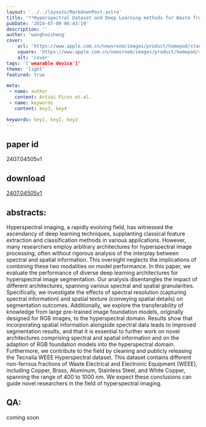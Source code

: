 ```yaml
---
layout: '../../layouts/MarkdownPost.astro'
title: '**Hyperspectral Dataset and Deep Learning methods for Waste from Electric and Electronic Equipment Identification (WEEE)**'
pubDate: '2024-07-09 06:43:19'
description: ''
author: 'wanghaisheng'
cover:
    url: 'https://www.apple.com.cn/newsroom/images/product/homepod/standard/Apple-HomePod-hero-230118_big.jpg.large_2x.jpg'
    square: 'https://www.apple.com.cn/newsroom/images/product/homepod/standard/Apple-HomePod-hero-230118_big.jpg.large_2x.jpg'
    alt: 'cover'
tags: '['wearable device']' 
theme: 'light'
featured: true

meta:
 - name: author
   content: Artzai Picon et.al.
 - name: keywords
   content: key3, key4

keywords: key1, key2, key3
---
```


## paper id
2407.04505v1
## download
[2407.04505v1](http://arxiv.org/abs/2407.04505v1)
## abstracts:
Hyperspectral imaging, a rapidly evolving field, has witnessed the ascendancy of deep learning techniques, supplanting classical feature extraction and classification methods in various applications. However, many researchers employ arbitrary architectures for hyperspectral image processing, often without rigorous analysis of the interplay between spectral and spatial information. This oversight neglects the implications of combining these two modalities on model performance.   In this paper, we evaluate the performance of diverse deep learning architectures for hyperspectral image segmentation. Our analysis disentangles the impact of different architectures, spanning various spectral and spatial granularities. Specifically, we investigate the effects of spectral resolution (capturing spectral information) and spatial texture (conveying spatial details) on segmentation outcomes. Additionally, we explore the transferability of knowledge from large pre-trained image foundation models, originally designed for RGB images, to the hyperspectral domain.   Results show that incorporating spatial information alongside spectral data leads to improved segmentation results, and that it is essential to further work on novel architectures comprising spectral and spatial information and on the adaption of RGB foundation models into the hyperspectral domain.   Furthermore, we contribute to the field by cleaning and publicly releasing the Tecnalia WEEE Hyperspectral dataset. This dataset contains different non-ferrous fractions of Waste Electrical and Electronic Equipment (WEEE), including Copper, Brass, Aluminum, Stainless Steel, and White Copper, spanning the range of 400 to 1000 nm.   We expect these conclusions can guide novel researchers in the field of hyperspectral imaging.
## QA:
coming soon
